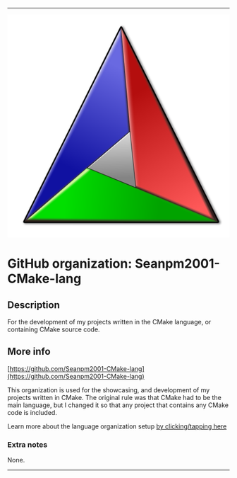 
***

![1024px-Cmake.svg.png failed to load. The file may be missing or corrupt. Check the file path for errors first.](/AdditionalInfo/1/Seanpm2001-CMake-lang/1024px-Cmake.svg.png)

# GitHub organization: Seanpm2001-CMake-lang

## Description

For the development of my projects written in the CMake language, or containing CMake source code.

## More info

[https://github.com/Seanpm2001-CMake-lang](https://github.com/Seanpm2001-CMake-lang)

This organization is used for the showcasing, and development of my projects written in CMake. The original rule was that CMake had to be the main language, but I changed it so that any project that contains any CMake code is included.

Learn more about the language organization setup [by clicking/tapping here](/AdditionalInfo/LanguageOrgs/README.md)

### Extra notes

None.

***

